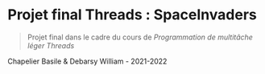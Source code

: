 # Projet final Threads : SpaceInvaders

> Projet final dans le cadre du cours de _Programmation de multitâche léger Threads_

Chapelier Basile & Debarsy William - 2021-2022
